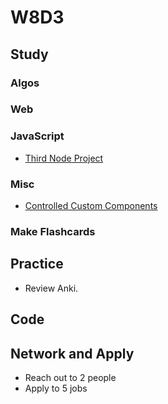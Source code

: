 # W8D3

## Study

### Algos

### Web

### JavaScript

* [Third Node Project](https://github.com/Pklong/blog-party-usa)

### Misc

* [Controlled Custom Components](https://reacttraining.com/patterns/)

### Make Flashcards

## Practice

* Review Anki.

## Code

## Network and Apply

* Reach out to 2 people
* Apply to 5 jobs
